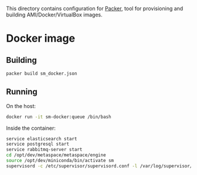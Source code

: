 This directory contains configuration for [Packer](www.packer.io), tool for provisioning and building AMI/Docker/VirtualBox images.

# Docker image

## Building

```bash
packer build sm_docker.json
```

## Running

On the host:
```bash
docker run -it sm-docker:queue /bin/bash
```

Inside the container:
```bash
service elasticsearch start
service postgresql start
service rabbitmq-server start
cd /opt/dev/metaspace/metaspace/engine
source /opt/dev/miniconda/bin/activate sm
supervisord -c /etc/supervisor/supervisord.conf -l /var/log/supervisor/supervisord.log
```

